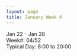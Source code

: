 ```yaml
---
layout: page
title: January Week 4
---
```


Jan 22 - Jan 28<br>
Week#: 04/52<br>
Typical Day: 8:00 to 20:00<br>

